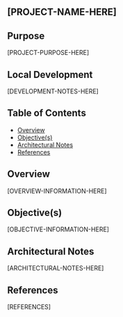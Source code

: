 ## [PROJECT-NAME-HERE]

## Purpose
[PROJECT-PURPOSE-HERE]

## Local Development
[DEVELOPMENT-NOTES-HERE]

## Table of Contents
* [Overview](#overview)
* [Objective(s)](#objectives)
* [Architectural Notes](#architectural-notes)
* [References](#references)

## Overview <a name="overview"></a>
[OVERVIEW-INFORMATION-HERE]

## Objective(s) <a name="objectives"></a>
[OBJECTIVE-INFORMATION-HERE]


## Architectural Notes <a name="architectural-notes"></a>
[ARCHITECTURAL-NOTES-HERE]

## References <a name="references"></a>
[REFERENCES]

